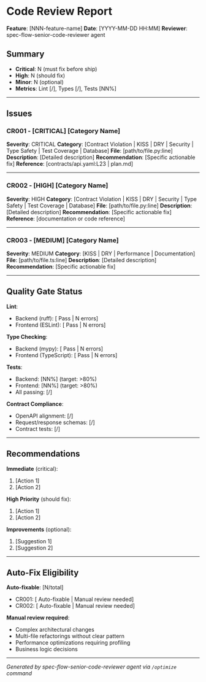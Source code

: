 # Code Review Report

**Feature**: [NNN-feature-name]
**Date**: [YYYY-MM-DD HH:MM]
**Reviewer**: spec-flow-senior-code-reviewer agent

## Summary

- **Critical**: N (must fix before ship)
- **High**: N (should fix)
- **Minor**: N (optional)
- **Metrics**: Lint [/], Types [/], Tests [NN%]

---

## Issues

### CR001 - [CRITICAL] [Category Name]

**Severity**: CRITICAL
**Category**: [Contract Violation | KISS | DRY | Security | Type Safety | Test Coverage | Database]
**File**: [path/to/file.py:line]
**Description**: [Detailed description]
**Recommendation**: [Specific actionable fix]
**Reference**: [contracts/api.yaml:L23 | plan.md]

---

### CR002 - [HIGH] [Category Name]

**Severity**: HIGH
**Category**: [Contract Violation | KISS | DRY | Security | Type Safety | Test Coverage | Database]
**File**: [path/to/file.py:line]
**Description**: [Detailed description]
**Recommendation**: [Specific actionable fix]
**Reference**: [documentation or code reference]

---

### CR003 - [MEDIUM] [Category Name]

**Severity**: MEDIUM
**Category**: [KISS | DRY | Performance | Documentation]
**File**: [path/to/file.ts:line]
**Description**: [Detailed description]
**Recommendation**: [Specific actionable fix]

---

## Quality Gate Status

**Lint**:
- Backend (ruff): [ Pass |  N errors]
- Frontend (ESLint): [ Pass |  N errors]

**Type Checking**:
- Backend (mypy): [ Pass |  N errors]
- Frontend (TypeScript): [ Pass |  N errors]

**Tests**:
- Backend: [NN%] (target: >80%)
- Frontend: [NN%] (target: >80%)
- All passing: [/]

**Contract Compliance**:
- OpenAPI alignment: [/]
- Request/response schemas: [/]
- Contract tests: [/]

---

## Recommendations

**Immediate** (critical):
1. [Action 1]
2. [Action 2]

**High Priority** (should fix):
1. [Action 1]
2. [Action 2]

**Improvements** (optional):
1. [Suggestion 1]
2. [Suggestion 2]

---

## Auto-Fix Eligibility

**Auto-fixable**: [N/total]
- CR001: [ Auto-fixable |  Manual review needed]
- CR002: [ Auto-fixable |  Manual review needed]

**Manual review required**:
- Complex architectural changes
- Multi-file refactorings without clear pattern
- Performance optimizations requiring profiling
- Business logic decisions

---

*Generated by spec-flow-senior-code-reviewer agent via `/optimize` command*

